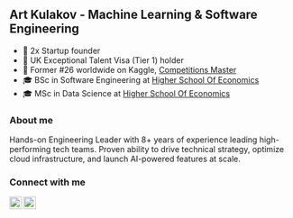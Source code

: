 ## Art Kulakov - Machine Learning & Software Engineering

- :crown: 2x Startup founder
- :crown: UK Exceptional Talent Visa (Tier 1) holder
- :crown: Former #26 worldwide on Kaggle, [Competitions Master](https://www.kaggle.com/artkulak/competitions)
- :mortar_board: BSc in Software Engineering at [Higher School Of Economics](https://www.hse.ru/ba/se/)
- :mortar_board: MSc in Data Science at [Higher School Of Economics](https://www.hse.ru/ma/datasci/)

### About me

Hands-on Engineering Leader with 8+ years of experience leading high-performing tech teams. Proven ability to drive technical strategy, optimize cloud infrastructure, and launch AI-powered features at scale.

### Connect with me

[<img align="left" alt="artkulakov | LinkedIn" width="22px" src="https://upload.wikimedia.org/wikipedia/commons/thumb/c/c9/Linkedin.svg/1200px-Linkedin.svg.png" />][linkedin]
[<img align="left" alt="artkulak | Kaggle" width="22px" src="https://cdn3.iconfinder.com/data/icons/logos-and-brands-adobe/512/189_Kaggle-512.png" />][kaggle]
<br />

<br />

[linkedin]: https://www.linkedin.com/in/art-kulakov/ 
[kaggle]: https://www.kaggle.com/artkulak
